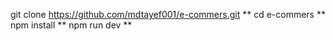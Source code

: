 git clone https://github.com/mdtayef001/e-commers.git **
cd e-commers **
npm install **
npm run dev **
